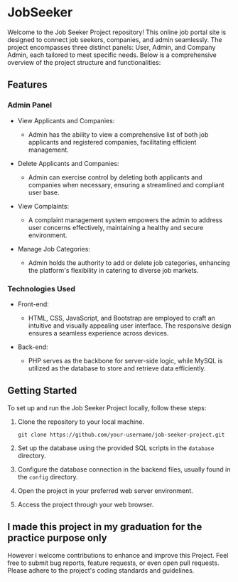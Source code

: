 # JobSeeker

Welcome to the Job Seeker Project repository! This online job portal site is designed to connect job seekers, companies, and admin seamlessly. The project encompasses three distinct panels: User, Admin, and Company Admin, each tailored to meet specific needs. Below is a comprehensive overview of the project structure and functionalities:

## Features

### Admin Panel
- View Applicants and Companies:
  - Admin has the ability to view a comprehensive list of both job applicants and registered companies, facilitating efficient management.

- Delete Applicants and Companies:
  - Admin can exercise control by deleting both applicants and companies when necessary, ensuring a streamlined and compliant user base.

- View Complaints:
  - A complaint management system empowers the admin to address user concerns effectively, maintaining a healthy and secure environment.

- Manage Job Categories:
  - Admin holds the authority to add or delete job categories, enhancing the platform's flexibility in catering to diverse job markets.

### Technologies Used
- Front-end:
  - HTML, CSS, JavaScript, and Bootstrap are employed to craft an intuitive and visually appealing user interface. The responsive design ensures a seamless experience across devices.

- Back-end:
  - PHP serves as the backbone for server-side logic, while MySQL is utilized as the database to store and retrieve data efficiently.

## Getting Started

To set up and run the Job Seeker Project locally, follow these steps:

1. Clone the repository to your local machine.
   ```
   git clone https://github.com/your-username/job-seeker-project.git
   ```

2. Set up the database using the provided SQL scripts in the `database` directory.

3. Configure the database connection in the backend files, usually found in the `config` directory.

4. Open the project in your preferred web server environment.

5. Access the project through your web browser.

## I made this project in my graduation for the practice purpose only 
However i welcome contributions to enhance and improve this Project. Feel free to submit bug reports, feature requests, or even open pull requests. Please adhere to the project's coding standards and guidelines.

